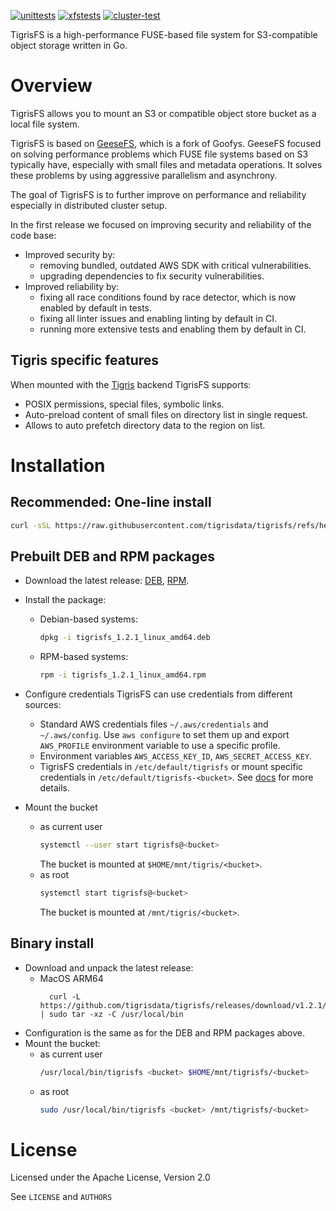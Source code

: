 [![unittests](https://github.com/tigrisdata/tigrisfs/actions/workflows/test.yaml/badge.svg)]()
[![xfstests](https://github.com/tigrisdata/tigrisfs/actions/workflows/xfstests.yaml/badge.svg)]()
[![cluster-test](https://github.com/tigrisdata/tigrisfs/actions/workflows/cluster_test.yaml/badge.svg)]()


TigrisFS is a high-performance FUSE-based file system for S3-compatible object storage written in Go.

# Overview

TigrisFS allows you to mount an S3 or compatible object store bucket as a local file system.

TigrisFS is based on [GeeseFS](https://github.com/yandex-cloud/geesefs), which is a fork of Goofys.
GeeseFS focused on solving performance problems which FUSE file systems based on S3 typically have,
especially with small files and metadata operations.
It solves these problems by using aggressive parallelism and asynchrony.

The goal of TigrisFS is to further improve on performance and reliability especially in distributed cluster setup.

In the first release we focused on improving security and reliability of the code base:
 * Improved security by:
   * removing bundled, outdated AWS SDK with critical vulnerabilities.
   * upgrading dependencies to fix security vulnerabilities.
 * Improved reliability by:
   * fixing all race conditions found by race detector, which is now enabled by default in tests.
   * fixing all linter issues and enabling linting by default in CI.
   * running more extensive tests and enabling them by default in CI.

## Tigris specific features

When mounted with the [Tigris](https://www.tigrisdata.com) backend TigrisFS supports:
  * POSIX permissions, special files, symbolic links.
  * Auto-preload content of small files on directory list in single request.
  * Allows to auto prefetch directory data to the region on list.

# Installation

## Recommended: One-line install

```bash
curl -sSL https://raw.githubusercontent.com/tigrisdata/tigrisfs/refs/heads/main/install.sh | bash
```

## Prebuilt DEB and RPM packages 

* Download the latest release: [DEB](https://github.com/tigrisdata/tigrisfs/releases/download/v1.2.1/tigrisfs_1.2.1_linux_amd64.deb), [RPM](https://github.com/tigrisdata/tigrisfs/releases/download/v1.2.1/tigrisfs_1.2.1_linux_amd64.rpm).
* Install the package:
  * Debian-based systems:
    ```bash
    dpkg -i tigrisfs_1.2.1_linux_amd64.deb
    ```
  * RPM-based systems:
    ```bash
    rpm -i tigrisfs_1.2.1_linux_amd64.rpm
    ```
* Configure credentials
  TigrisFS can use credentials from different sources:
  * Standard AWS credentials files `~/.aws/credentials` and `~/.aws/config`. Use `aws configure` to set them up and export
    `AWS_PROFILE` environment variable to use a specific profile.
  * Environment variables `AWS_ACCESS_KEY_ID`, `AWS_SECRET_ACCESS_KEY`.
  * TigrisFS credentials in `/etc/default/tigrisfs` or mount specific credentials in `/etc/default/tigrisfs-<bucket>`.
See [docs](https://www.tigrisdata.com/docs/sdks/s3/aws-cli/) for more details.
 
* Mount the bucket
  * as current user
    ```bash
    systemctl --user start tigrisfs@<bucket>
    ```
    The bucket is mounted at `$HOME/mnt/tigris/<bucket>`.
  * as root
    ```bash
    systemctl start tigrisfs@<bucket>
    ```
    The bucket is mounted at `/mnt/tigris/<bucket>`.

## Binary install

* Download and unpack the latest release:
  * MacOS ARM64
    ```
      curl -L https://github.com/tigrisdata/tigrisfs/releases/download/v1.2.1/tigrisfs_1.2.1_darwin_arm64.tar.gz | sudo tar -xz -C /usr/local/bin
    ```
* Configuration is the same as for the DEB and RPM packages above.
* Mount the bucket:
  * as current user
    ```bash
    /usr/local/bin/tigrisfs <bucket> $HOME/mnt/tigrisfs/<bucket>
    ```
  * as root
    ```bash
    sudo /usr/local/bin/tigrisfs <bucket> /mnt/tigrisfs/<bucket>
    ```
 
# License

Licensed under the Apache License, Version 2.0

See `LICENSE` and `AUTHORS`